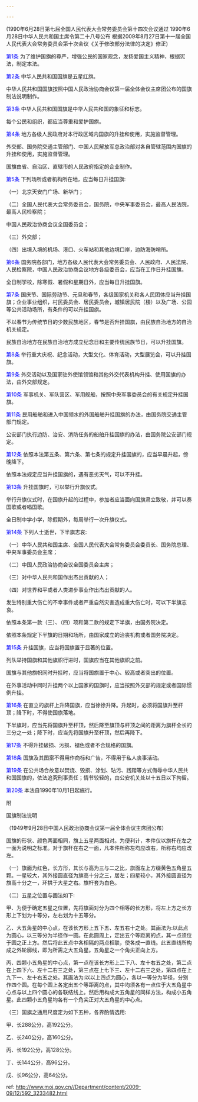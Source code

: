 ```yaml
---

---
```


(1990年6月28日第七届全国人民代表大会常务委员会第十四次会议通过 1990年6月28日中华人民共和国主席令第二十八号公布 根据2009年8月27日第十一届全国人民代表大会常务委员会第十次会议《关于修改部分法律的决定》修正)

<a style="color:blue" name="第1条">第1条</a>  为了维护国旗的尊严，增强公民的国家观念，发扬爱国主义精神，根据宪法，制定本法。

<a style="color:blue" name="第2条">第2条</a>  中华人民共和国国旗是五星红旗。

中华人民共和国国旗按照中国人民政治协商会议第一届全体会议主席团公布的国旗制法说明制作。

<a style="color:blue" name="第3条">第3条</a>  中华人民共和国国旗是中华人民共和国的象征和标志。

每个公民和组织，都应当尊重和爱护国旗。

<a style="color:blue" name="第4条">第4条</a>  地方各级人民政府对本行政区域内国旗的升挂和使用，实施监督管理。

外交部、国务院交通主管部门、中国人民解放军总政治部对各自管辖范围内国旗的升挂和使用，实施监督管理。

国旗由省、自治区、直辖市的人民政府指定的企业制作。

<a style="color:blue" name="第5条">第5条</a>  下列场所或者机构所在地，应当每日升挂国旗:

（一）北京天安门广场、新华门；

（二）全国人民代表大会常务委员会，国务院，中央军事委员会，最高人民法院，最高人民检察院；

中国人民政治协商会议全国委员会；

（三）外交部；

（四）出境入境的机场、港口、火车站和其他边境口岸，边防海防哨所。

<a style="color:blue" name="第6条">第6条</a>  国务院各部门，地方各级人民代表大会常务委员会、人民政府、人民法院、人民检察院，中国人民政治协商会议地方各级委员会，应当在工作日升挂国旗。

全日制学校，除寒假、暑假和星期日外，应当每日升挂国旗。

<a style="color:blue" name="第7条">第7条</a>  国庆节、国际劳动节、元旦和春节，各级国家机关和各人民团体应当升挂国旗；企业事业组织，村民委员会、居民委员会，城镇居民院（楼）以及广场、公园等公共活动场所，有条件的可以升挂国旗。

不以春节为传统节日的少数民族地区，春节是否升挂国旗，由民族自治地方的自治机关规定。

民族自治地方在民族自治地方成立纪念日和主要传统民族节日，可以升挂国旗。

<a style="color:blue" name="第8条">第8条</a>  举行重大庆祝、纪念活动，大型文化、体育活动，大型展览会，可以升挂国旗。

<a style="color:blue" name="第9条">第9条</a>  外交活动以及国家驻外使馆领馆和其他外交代表机构升挂、使用国旗的办法，由外交部规定。

<a style="color:blue" name="第10条">第10条</a>  军事机关、军队营区、军用舰船，按照中央军事委员会的有关规定升挂国旗。

<a style="color:blue" name="第11条">第11条</a>  民用船舶和进入中国领水的外国船舶升挂国旗的办法，由国务院交通主管部门规定。

公安部门执行边防、治安、消防任务的船舶升挂国旗的办法，由国务院公安部门规定。

<a style="color:blue" name="第12条">第12条</a>  依照本法第五条、第六条、第七条的规定升挂国旗的，应当早晨升起，傍晚降下。

依照本法规定应当升挂国旗的，遇有恶劣天气，可以不升挂。

<a style="color:blue" name="第13条">第13条</a>  升挂国旗时，可以举行升旗仪式。

举行升旗仪式时，在国旗升起的过程中，参加者应当面向国旗肃立致敬，并可以奏国歌或者唱国歌。

全日制中学小学，除假期外，每周举行一次升旗仪式。

<a style="color:blue" name="第14条">第14条</a>  下列人士逝世，下半旗志哀:

（一）中华人民共和国主席、全国人民代表大会常务委员会委员长、国务院总理、中央军事委员会主席；

（二）中国人民政治协商会议全国委员会主席；

（三）对中华人民共和国作出杰出贡献的人；

（四）对世界和平或者人类进步事业作出杰出贡献的人。

发生特别重大伤亡的不幸事件或者严重自然灾害造成重大伤亡时，可以下半旗志哀。

依照本条第一款（三）、（四）项和第二款的规定下半旗，由国务院决定。

依照本条规定下半旗的日期和场所，由国家成立的治丧机构或者国务院决定。

<a style="color:blue" name="第15条">第15条</a>  升挂国旗，应当将国旗置于显著的位置。

列队举持国旗和其他旗帜行进时，国旗应当在其他旗帜之前。

国旗与其他旗帜同时升挂时，应当将国旗置于中心、较高或者突出的位置。

在外事活动中同时升挂两个以上国家的国旗时，应当按照外交部的规定或者国际惯例升挂。

<a style="color:blue" name="第16条">第16条</a>  在直立的旗杆上升降国旗，应当徐徐升降。升起时，必须将国旗升至杆顶；降下时，不得使国旗落地。

下半旗时，应当先将国旗升至杆顶，然后降至旗顶与杆顶之间的距离为旗杆全长的三分之一处；降下时，应当先将国旗升至杆顶，然后再降下。

<a style="color:blue" name="第17条">第17条</a>  不得升挂破损、污损、褪色或者不合规格的国旗。

<a style="color:blue" name="第18条">第18条</a>  国旗及其图案不得用作商标和广告，不得用于私人丧事活动。

<a style="color:blue" name="第19条">第19条</a>  在公共场合故意以焚烧、毁损、涂划、玷污、践踏等方式侮辱中华人民共和国国旗的，依法追究刑事责任；情节较轻的，由公安机关处以十五日以下拘留。

<a style="color:blue" name="第20条">第20条</a>  本法自1990年10月1日起施行。



附

国旗制法说明

（1949年9月28日中国人民政治协商会议第一届全体会议主席团公布）

国旗的形状、颜色两面相同，旗上五星两面相对。为便利计，本件仅以旗杆在左之一面为说明之标准。对于旗杆在右之一面，凡本件所称左均应改右，所称右均应改左。

（一）旗面为红色，长方形，其长与高为三与二之比，旗面左上方缀黄色五角星五颗。一星较大，其外接圆直径为旗高十分之三，居左；四星较小，其外接圆直径为旗高十分之一，环拱于大星之右。旗杆套为白色。

（二）五星之位置与画法如下:

甲、为便于确定五星之位置，先将旗面对分为四个相等的长方形，将左上方之长方形上下划为十等分，左右划为十五等分。

乙、大五角星的中心点，在该长方形上五下五、左五右十之处。其画法为:以此点为圆心，以三等分为半径作一圆。在此圆周上，定出五个等距离的点，其一点须位于圆之正上方。然后将此五点中各相隔的两点相联，使各成一直线。此五直线所构成之外轮廓线，即为所需之大五角星。五角星之一个角尖正向上方。

丙、四颗小五角星的中心点，第一点在该长方形上二下八、左十右五之处，第二点在上四下六、左十二右三之处，第三点在上七下三、左十二右三之处，第四点在上九下一、左十右五之处。其画法为:以以上四点为圆心，各以一等分为半径，分别作四个圆。在每个圆上各定出五个等距离的点，其中均须各有一点位于大五角星中心点与以上四个圆心的各联结线上。然后用构成大五角星的同样方法，构成小五角星。此四颗小五角星均各有一个角尖正对大五角星的中心点。

（三）国旗之通用尺度定为如下五种，各界酌情选用:

甲、长288公分，高192公分。

乙、长240公分，高160公分。

丙、长192公分，高128公分。

丁、长144公分，高96公分。

戊、长96公分，高64公分。

 ref: <http://www.moj.gov.cn//Department/content/2009-09/12/592_3233482.html>